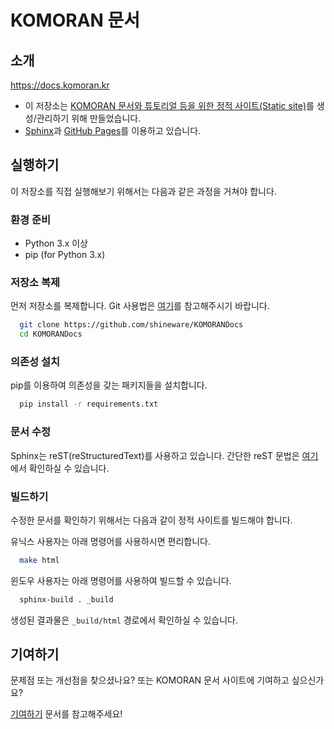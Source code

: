 # KOMORAN 문서

## 소개

https://docs.komoran.kr

* 이 저장소는 [KOMORAN 문서와 튜토리얼 등을 위한 정적 사이트(Static site)](https://docs.komoran.kr)를 생성/관리하기 위해 만들었습니다.
* [Sphinx](http://www.sphinx-doc.org/en/master/)과 [GitHub Pages](https://pages.github.com/)를 이용하고 있습니다.

## 실행하기

이 저장소를 직접 실행해보기 위해서는 다음과 같은 과정을 거쳐야 합니다.

### 환경 준비

* Python 3.x 이상
* pip (for Python 3.x)

### 저장소 복제
먼저 저장소를 복제합니다. Git 사용법은 [여기](https://git-scm.com/book/ko/)를 참고해주시기 바랍니다.

```sh
  git clone https://github.com/shineware/KOMORANDocs
  cd KOMORANDocs
```

### 의존성 설치

pip를 이용하여 의존성을 갖는 패키지들을 설치합니다.

```sh
  pip install -r requirements.txt
```

### 문서 수정

Sphinx는 reST(reStructuredText)를 사용하고 있습니다.
간단한 reST 문법은 [여기](http://docutils.sourceforge.net/docs/user/rst/quickref.html)에서 확인하실 수 있습니다.

### 빌드하기

수정한 문서를 확인하기 위해서는 다음과 같이 정적 사이트를 빌드해야 합니다.

유닉스 사용자는 아래 명령어를 사용하시면 편리합니다.
```sh
  make html
```

윈도우 사용자는 아래 명령어를 사용하여 빌드할 수 있습니다.
```sh
  sphinx-build . _build
```

생성된 결과물은 `_build/html` 경로에서 확인하실 수 있습니다.


## 기여하기

문제점 또는 개선점을 찾으셨나요? 또는 KOMORAN 문서 사이트에 기여하고 싶으신가요?

[기여하기](CONTRIBUTING.md) 문서를 참고해주세요!

